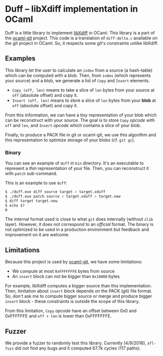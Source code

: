 Duff – libXdiff implementation in OCaml
=======================================

Duff is a little library to implement [libXdiff][libXdiff] in OCaml. This
library is a part of the [ocaml-git][ocaml-git] project. This code is a
translation of `diff-delta.c` available on the git project in OCaml. So, it
respects some git's constraints unlike libXdiff.

## Examples

This library let the user to calculate an `index` from a source (a hash-table)
which can be computed with a blob. Then, from `index` (which represents your
source) and a blob, we generate a list of `Copy` and `Insert` elements.

- `Copy (off, len)` means to take a slice of `len` bytes from your source at
  `off` (absolute offset) and copy it.
- `Insert (off, len)` means to store a slice of `len` bytes from your __blob__
  at `off` (absolute offset) and copy it.
  
From this information, we can have a tiny representation of your blob which can
be reconstruct with your source. The goal is to store `Copy` *opcode* with `off`
and `len`, and `Insert` *opcode* which contains a slice of your blob.

Finally, to produce a PACK file in git or ocaml-git, we use this algorithm and
this representation to optimize storage of your blobs (cf. `git gc`).

### Binary

You can see an example of `duff` in `bin` directory. It's an executable to
represent a _thin_ representation of your file. Then, you can reconstruct it
with `patch` sub-command.

This is an example to use `duff`:

```sh
$ ./duff.exe diff source target > target.xduff
$ ./duff.exe patch source < target.xduff > target.new
$ diff target target.new
$ echo $?
0
```

The internal format used is close to what `git` does internally (without `zlib`
layer). However, it does not correspond to an _official_ format. The binary is
not optimized to be used in a production environment but feedback and
improvement on it are welcome.

## Limitations

Because this project is used by [ocaml-git][ocaml-git], we have some
limitations:

- We compute at most `0xFFFFFFFE` bytes from source
- An `insert` block can not be bigger than `0x10000` bytes

For example, libXdiff computes a bigger source than this implementation. Then,
limitation about `insert` block depends on the PACK (git) file format. So, don't
ask me to compute bigger source or merge and produce bigger `insert` block -
these constraints is outside the scope of this library.

From this limitation, `Copy` *opcode* have an offset between 0x0 and 0xFFFFFFE
and `off + len` is lower than 0xFFFFFFFE.

## Fuzzer

We provide a fuzzer to randomly test this library. Currently (4/9/2018),
`afl-fuzz` did not find any bugs and it computed 67.7k cycles (117 paths).

[libXdiff]: http://www.xmailserver.org/xdiff-lib.html
[ocaml-git]: https://github.com/mirage/ocaml-git
